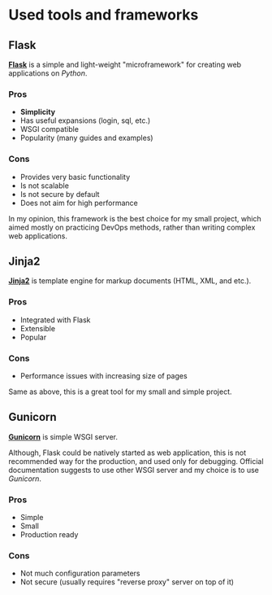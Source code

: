 # Used tools and frameworks
## Flask
[**Flask**](https://flask.palletsprojects.com/en/2.2.x/) is a simple and light-weight "microframework" for 
creating web applications on _Python_.

### Pros
 - **Simplicity**
 - Has useful expansions (login, sql, etc.)
 - WSGI compatible
 - Popularity (many guides and examples)
### Cons
 - Provides very basic functionality 
 - Is not scalable
 - Is not secure by default
 - Does not aim for high performance

In my opinion, this framework is the best choice for my small project, which aimed
mostly on practicing DevOps methods, rather than writing complex web applications.

## Jinja2

[**Jinja2**](https://jinja.palletsprojects.com/en/3.1.x/) is template engine for markup documents (HTML, XML, and etc.).

### Pros
 - Integrated with Flask
 - Extensible
 - Popular
### Cons
 - Performance issues with increasing size of pages

Same as above, this is a great tool for my small and simple project.

## Gunicorn

**[Gunicorn](https://gunicorn.org/#quickstart)** is simple WSGI server.

Although, Flask could be natively started as web application, this is not recommended way for the production, 
and used only for debugging.
Official documentation suggests to use other WSGI server and my choice is to use _Gunicorn_.

### Pros
 - Simple
 - Small
 - Production ready
### Cons
 - Not much configuration parameters
 - Not secure (usually requires "reverse proxy" server on top of it)